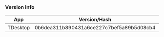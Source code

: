 ### Version info
App|Version/Hash|Date
---|---|---
TDesktop|0b6dea311b890431a6ce227c7bef5a89b5d08cb4|24.03.16
